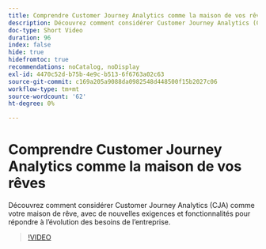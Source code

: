 ```yaml
---
title: Comprendre Customer Journey Analytics comme la maison de vos rêves
description: Découvrez comment considérer Customer Journey Analytics (CJA) comme votre maison de rêve, avec de nouvelles exigences et fonctionnalités pour répondre à l’évolution des besoins de l’entreprise.
doc-type: Short Video
duration: 96
index: false
hide: true
hidefromtoc: true
recommendations: noCatalog, noDisplay
exl-id: 4470c52d-b75b-4e9c-b513-6f6763a02c63
source-git-commit: c169a205a9088da0982548d448500f15b2027c06
workflow-type: tm+mt
source-wordcount: '62'
ht-degree: 0%

---
```


# Comprendre Customer Journey Analytics comme la maison de vos rêves

Découvrez comment considérer Customer Journey Analytics (CJA) comme votre maison de rêve, avec de nouvelles exigences et fonctionnalités pour répondre à l’évolution des besoins de l’entreprise.

<!-- 62_S113_3442460_95_understanding-customer-journey-analytics-as-your-dream-home -->
>[!VIDEO](https://video.tv.adobe.com/v/3458327/?learn=on&enablevpops=true)
